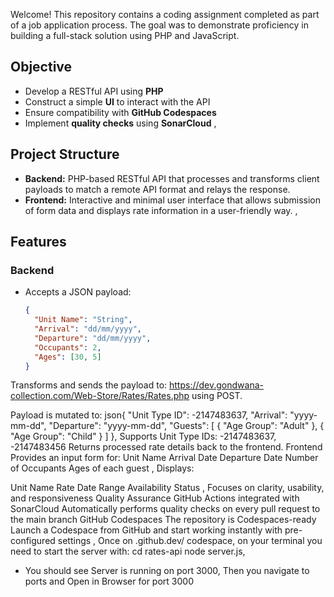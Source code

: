 
Welcome! This repository contains a coding assignment completed as part of a job application process. The goal was to demonstrate proficiency in building a full-stack solution using PHP and JavaScript.

##  Objective
- Develop a RESTful API using **PHP**
- Construct a simple **UI** to interact with the API
- Ensure compatibility with **GitHub Codespaces**
- Implement **quality checks** using **SonarCloud**
,
##  Project Structure
- **Backend:** PHP-based RESTful API that processes and transforms client payloads to match a remote API format and relays the response.
- **Frontend:** Interactive and minimal user interface that allows submission of form data and displays rate information in a user-friendly way.
,
##  Features
###  Backend
- Accepts a JSON payload:
  ```json
  {
    "Unit Name": "String",
    "Arrival": "dd/mm/yyyy",
    "Departure": "dd/mm/yyyy",
    "Occupants": 2,
    "Ages": [30, 5]
  }
Transforms and sends the payload to:
https://dev.gondwana-collection.com/Web-Store/Rates/Rates.php using POST.

Payload is mutated to:
json{
  "Unit Type ID": -2147483637,
  "Arrival": "yyyy-mm-dd",
  "Departure": "yyyy-mm-dd",
  "Guests": [
    { "Age Group": "Adult" },
    { "Age Group": "Child" }
  ]
},
Supports Unit Type IDs: -2147483637, -2147483456
Returns processed rate details back to the frontend.
Frontend
Provides an input form for:
Unit Name
Arrival Date
Departure Date
Number of Occupants
Ages of each guest
,
Displays:

Unit Name
Rate
Date Range
Availability Status
,
Focuses on clarity, usability, and responsiveness
 Quality Assurance
GitHub Actions integrated with SonarCloud
Automatically performs quality checks on every pull request to the main branch
 GitHub Codespaces
The repository is Codespaces-ready
Launch a Codespace from GitHub and start working instantly with pre-configured settings
,
Once on .github.dev/ codespace, on your terminal you need to start the server with:
cd rates-api
node server.js,
- You should see Server is running on port 3000,
Then you navigate to ports and Open in Browser for port 3000

 
 
